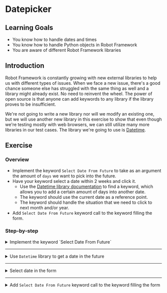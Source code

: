 # Datepicker

## Learning Goals

- You know how to handle dates and times
- You know how to handle Python objects in Robot Framework
- You are aware of different Robot Framework libraries

## Introduction

Robot Framework is constantly growing with new external libraries to help us
with different types of issues. When we face a new issue, there's a good chance someone else
has struggled with the same thing as well and a library might already exist. No need
to reinvent the wheel. The power of open source is that anyone can add keywords to
any library if the library proves to be insufficient.

We're not going to write a new library nor will we modify an existing one, but we will
use another new library in this exercise to show that even though we're testing mostly
with web browsers, we can still utilize many more libraries in our test cases. The library
we're going to use is [Datetime](https://robotframework.org/robotframework/latest/libraries/DateTime.html).

## Exercise

### Overview

- Implement the keyword `Select Date From Future` to take as an argument the amount of `days` we
want to pick into the future.
- Have your keyword select a date within 2 weeks and click it.
  - Use the [Datetime library documentation](https://robotframework.org/robotframework/latest/libraries/DateTime.html)
to find a keyword, which allows you to add a certain amount of days into another date.
  - The keyword should use the current date as a reference point.
  - The keyword should handle the situation that we need to click to next month and/or year.
- Add `Select Date From Future` keyword call to the keyword filling the form.

### Step-by-step

<details>
  <summary>Implement the keyword `Select Date From Future`</summary>

<br />

Next, we're going to handle selecting a date for our `Date` field. It's a read-only field,
so we're not able to simply type in our wanted date. Clicking a date in a datepicker
is very easy to do for a human, but there are several things to consider when automating it.

This time, we're not really typing anything, but we're
selecting from a list of available values, so to represent it we use a name `Select Date From Future`.

We already know that this keyword will need at least one argument, so without any hard-coding
detour let's add `days` as an argument now.

> You could name it something like `Fill Date Field` or similar, but right now we're making a
> distinction about the differences of the keywords. If you feel like you want `Fill Date` (or similar)
> is more intuitive, go ahead!
>
> You could also implement this with embedded arguments with something like `Select A Date ${days} Days
> In The Future`.

- Give the `Select Date From Future` keyword the amount of `days` we want to go into the future as an argument.

First things first:
we need to open our datepicker. We can do that by clicking the date field. Lucky for us, the
datepicker has an `id` attribute with the value `datepicker`.

- Make the keyword click the `datepicker` element.

</details> <!-- Implement the keyword `Select Date From Future` -->

---

<details>
  <summary>Use <code>Datetime</code> library to get a date in the future</summary>

<br />

Bad Flask App requires a date that is within the next two weeks, excluding today (i.e.
tomorrow to 14 days into the future).
Therefore, we can't click the first date of the month our app happens to open, and we can't press
the next month bunch of times to get our date in distant future, like year 2200.

Taking these things into consideration, we know that we might need to click to the next
month _once_, but never more than that (since a no month lasts less than two weeks).
Also, we're not sure if we have to click the button in the first place.

In order to select a specific date from the future, we're going to need a few extra steps:
first, we need today's date. Second, we need to get the date `days` amount of days into the future.
Third, we need to check if our future date is in the next month or not. These steps can be fairly easily
done with the `DateTime` library. We can get the current date directly with the `Get Current Date`
keyword, and we can get a date from the future using the `Add Time To Date` keyword. We also need to
specify that we're adding days with our keyword, so essentially our argument will be `${days} days`.
The only thing we need to note is that both of the `DateTime` library keywords return a string by default.
We need to specify their `result_format` to `datetime` in order to manipulate our dates as dates.

- Inside your `Select Date From Future` keyword, get the current date with `Get Current Date` and store it in a variable.
  - Remember to have `result_format=datetime` as an argument for that keyword call.
- Get a date in the future using `Add Time To Date` using your `days` argument. Store the return value
into a variable.
  - Remember to use `result_format=datetime` again as an argument for the keyword call.

Excellent! We now have two dates, both in `datetime` format. We can now evaluate and parse those as
needed for the purpose of selecting a date.

</details> <!-- Get date from future -->

---

<details>
  <summary>Select date in the form</summary>

<br />

Let's continue by deciding if we need to go to the next month or not. Just like when we closed
the dropdown, we're going to use `Run Keyword If`. The condition for that keyword is evaluated
as Python, so we can give it a Python comparison operator directly. We have two variables: `current_date`
and `future_date`. They are both `datetime` objects, meaning that we can access the `day`, `month`, `year`,
`hour`, `minute`, and  `second` attributes directly. We do that by having using Python-style `.attribute`
syntax _inside_ our variable. For example, we can get the `month` of our `current_date` variable
by calling `${current_date.month}`.

We can check if the month of the current date is _less_ than the month in the future date. However,
that in itself is not enough, since then we'll get in trouble in January when 1 is not more than 12.
That's why we need to check that either the month or the year must be greater in our future date to
have it behave properly. Again, it's a simple Python evaluation, so we can use `condition1 or condition2`
just we would use in Python.

- Add a `Run Keyword If` call to your keyword and check if the `month` or `year` of our `current_date`
are less than in our `future_date`.

So far we've opened our datepicker, and we've determined if we should go to the next month or not. We
still need to find the locator for our next month button (the little arrow on the top right of the datepicker).
Like just about all datepickers, it doesn't have `id` attributes, so we'll use XPaths once again.
Our arrow is a link (`a`) with a class called `ui-datepicker-next` (or `data-handler='next'` or
`title='Next'`). Let's add that as a variable in the `Variables` table and have our `Run Keyword If`
click that element if it evaluates to `True`.

- Add a variable `DATEPICKER_NEXT_BUTTON` to your `Variables` table and give it the value
  `//a[contains(@class,'ui-datepicker-next')]`.
- Add a `Click Element` call for your newly created variable in your `Run Keyword If`.

Finally, we're all set to click our wanted date. Tables are typically nasty in Robot Framework. Not
necessarily because they're hard to access, but since table cells don't usually have any nice
identifiers, so we're usually forced to evaluate `text()` in a certain cell and then maybe get a
value from another cell using `following-sibling` or by using an index. This is usually tedious to implement,
since it takes some time and the XPath is not pretty by the end of the day.

However, in datepickers we can simply get the cell, which has the correct `text`, so we don't need to
go in too deep into finding the correct cell in our table. We just need to make sure we're
selecting the correct cell. Looking at the source code we notice that the cell is just another `a` with
the date as text. Just like with accessing the year and month, we can select `day` from our
`future_date` to evaluate.

- Add a `Click Element` to your keyword that selects the date which has the same value as
`${future_date.day}`.

> If Bad Flask App was more like a traditional website, our XPath would probably need to specify that
> the `a` is in a `td`, which is inside a `table`, so our XPath would be something more like
> `//table[@class='ui-datepicker-calendar']//td/a[text()='${future_date.day}']`. But since we want
> to keep our XPaths as short as possible, we can ignore everything before `a` in this particular website.

</details> <!-- Select date -->

---

<details>
  <summary>Add <code>Select Date From Future</code> keyword call to the keyword filling the form</summary>

<br />

While we're still at it. Let's do one more quick step to get rid of our hard-coded `3` in our (only) use of the
`Select Date From Future` keyword. Let's add that as a new `DEFAULT_DAYS` variable and have the keyword
use that as a default value for its own `days` argument.

- Add `DEFAULT_DAYS` variable into your `Variables` table with the value `3`.
- Give the keyword filling the form a new argument `days` and give it `DEFAULT_DAYS` as a default value.
- Add your `Select Date From Future` call to the keyword filling the form with the argument `days`
to make it go 3 days into the future by default.

</details> <!-- Add Select Date From Future keyword call to the keyword filling the form -->
